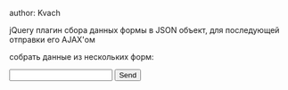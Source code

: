 
author: Kvach

jQuery плагин сбора данных формы в JSON объект, для последующей отправки его AJAX'ом

собрать данные из нескольких форм: 

<form action="" id="frm">
    <input type="text" name="txt">
    <input type="submit" value="Send">
</form>

<script>
    
jQuery(document).ready(function($) {
    $('#frm').submit(function(){\

        var v = $('#frm').form_data({
            select_attr : 'name',
            textvalue   : false
        });

        return false;
    });
});

// returned: 

</script>

